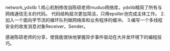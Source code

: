 network_ydxlib
1.核心机制修改自陈硕老师muduo网络库，ydxlib精简了所有与网络通信无关的代码。
代码结构层次更加简洁，只用epoller池完成主体工作。
2.加入一个面向字节流的循环队列做网络库和业务程序的缓冲。
3.编写一个多线程安全的收发消息对象Receiver，Sender。

感谢陈硕老师的分享，使我能很快地掌握异步事件驱动在大并发环境下的编程技巧。
